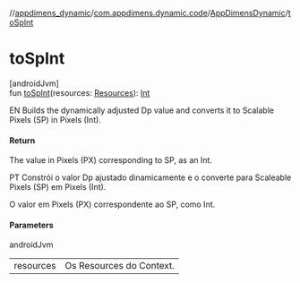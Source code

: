 //[appdimens_dynamic](../../../README.md)/[com.appdimens.dynamic.code](../README.md)/[AppDimensDynamic](README.md)/[toSpInt](to-sp-int.md)

# toSpInt

[androidJvm]\
fun [toSpInt](to-sp-int.md)(resources: [Resources](https://developer.android.com/reference/kotlin/android/content/res/Resources.html)): [Int](https://kotlinlang.org/api/core/kotlin-stdlib/kotlin/-int/index.html)

EN Builds the dynamically adjusted Dp value and converts it to Scalable Pixels (SP) in Pixels (Int).

#### Return

The value in Pixels (PX) corresponding to SP, as an Int.

PT Constrói o valor Dp ajustado dinamicamente e o converte para Scaleable Pixels (SP) em Pixels (Int).

O valor em Pixels (PX) correspondente ao SP, como Int.

#### Parameters

androidJvm

| | |
|---|---|
| resources | Os Resources do Context. |